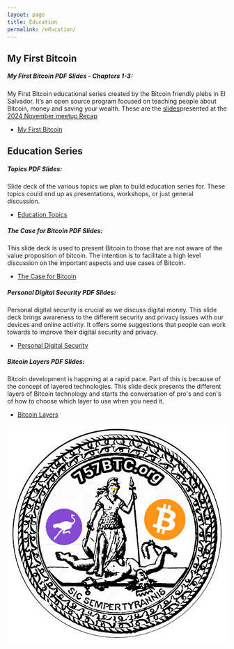 ```yaml
---
layout: page
title: Education
permalink: /education/
---
```


## My First Bitcoin
##### My First Bitcoin PDF Slides - Chapters 1-3:
My First Bitcoin educational series created by the Bitcoin friendly plebs in El Salvador. It’s an open source program focused on teaching people about Bitcoin, money and saving your wealth. These are the [slides](assets/education/ES_Bitcoin_Diploma.pdf)presented at the [2024 November meetup Recap](/meetups/2024/11/15/November-Meetup-Recap.html)
- <a href="/assets/education/ES_Bitcoin_Diploma.pdf" target="_blank">My First Bitcoin</a>

## Education Series
##### Topics PDF Slides: 
Slide deck of the various topics we plan to build education series for. These topics could end up as presentations, workshops, or just general discussion.
- <a href="/assets/education/ES_topics.pdf" target="_blank">Education Topics</a>

##### The Case for Bitcoin PDF Slides:
This slide deck is used to present Bitcoin to those that are not aware of the value proposition of bitcoin. The intention is to facilitate a high level discussion on the important aspects and use cases of Bitcoin.
- <a href="/assets/education/ES_CaseForBitcoin.pdf" target="_blank">The Case for Bitcoin</a>

##### Personal Digital Security PDF Slides:
Personal digital security is crucial as we discuss digital money. This slide deck brings awareness to the different security and privacy issues with our devices and online activity. It offers some suggestions that people can work towards to improve their digital security and privacy.
- <a href="/assets/education/ES_personalDigitalSecurity.pdf" target="_blank">Personal Digital Security</a>

##### Bitcoin Layers PDF Slides:
Bitcoin development is happning at a rapid pace. Part of this is because of the concept of layered technologies. This slide deck presents the different layers of Bitcoin technology and starts the conversation of pro's and con's of how to choose which layer to use when you need it.
- <a href="/assets/education/ES_BitcoinLayers.pdf" target="_blank">Bitcoin Layers</a>

![Sic semper tyrannis](/assets/img/757circlenostr02-alpha.png)
